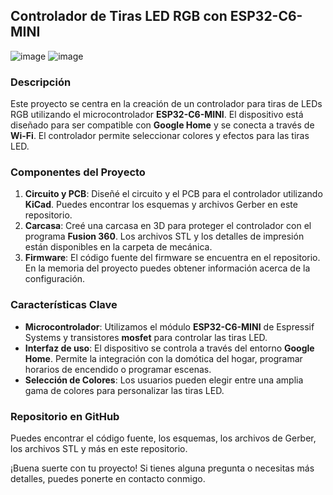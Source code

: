 ## Controlador de Tiras LED RGB con ESP32-C6-MINI
![image](https://github.com/ajuhidalgo/03_RGB_LED_STRIP_DRIVER/assets/46991239/4ea5587d-6610-4db8-8c8c-029950ebb5ec) ![image](https://github.com/ajuhidalgo/03_RGB_LED_STRIP_DRIVER/assets/46991239/a204106e-d29f-4b00-b8cb-fc8191941446)






### Descripción
Este proyecto se centra en la creación de un controlador para tiras de LEDs RGB utilizando el microcontrolador **ESP32-C6-MINI**. El dispositivo está diseñado para ser compatible con **Google Home** y se conecta a través de **Wi-Fi**. El controlador permite seleccionar colores y efectos para las tiras LED.

### Componentes del Proyecto
1. **Circuito y PCB**: Diseñé el circuito y el PCB para el controlador utilizando **KiCad**. Puedes encontrar los esquemas y archivos Gerber en este repositorio.
2. **Carcasa**: Creé una carcasa en 3D para proteger el controlador con el programa **Fusion 360**. Los archivos STL y los detalles de impresión están disponibles en la carpeta de mecánica.
3. **Firmware**: El código fuente del firmware se encuentra en el repositorio. En la memoria del proyecto puedes obtener información acerca de la configuración.

### Características Clave
- **Microcontrolador**: Utilizamos el módulo **ESP32-C6-MINI** de Espressif Systems y transistores **mosfet** para controlar las tiras LED.
- **Interfaz de uso**: El dispositivo se controla a través del entorno **Google Home**. Permite la integración con la domótica del hogar, programar horarios de encendido o programar escenas.
- **Selección de Colores**: Los usuarios pueden elegir entre una amplia gama de colores para personalizar las tiras LED.

### Repositorio en GitHub
Puedes encontrar el código fuente, los esquemas, los archivos de Gerber, los archivos STL y más en este repositorio.

¡Buena suerte con tu proyecto! Si tienes alguna pregunta o necesitas más detalles, puedes ponerte en contacto conmigo.
